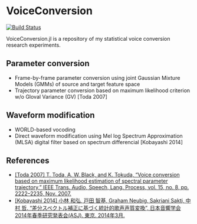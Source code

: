 # VoiceConversion

[![Build Status](https://travis-ci.org/r9y9/VoiceConversion.jl.svg?branch=master)](https://travis-ci.org/r9y9/VoiceConversion.jl)

VoiceConversion.jl is a repository of my statistical voice conversion research experiments.

## Parameter conversion

- Frame-by-frame parameter conversion using joint Gaussian Mixture Models (GMMs) of source and target feature space
- Trajectory parameter conversion based on maximum likelihood criterion w/o Gloval Variance (GV) [Toda 2007]

## Waveform modification

- WORLD-based vocoding
- Direct waveform modification using Mel log Spectrum Approximation (MLSA) digital filter based on spectrum differencial [Kobayashi 2014]

## References

- [[Toda 2007] T. Toda, A. W. Black, and K. Tokuda, “Voice conversion based on maximum likelihood estimation of spectral parameter trajectory,” IEEE
Trans. Audio, Speech, Lang. Process, vol. 15, no. 8, pp. 2222–2235,
Nov. 2007.](http://isw3.naist.jp/~tomoki/Tomoki/Journals/IEEE-Nov-2007_MLVC.pdf)
- [[Kobayashi 2014] 小林 和弘, 戸田 智基, Graham Neubig, Sakriani Sakti, 中村 哲. “差分スペクトル補正に基づく統計的歌声声質変換”, 日本音響学会2014年春季研究発表会(ASJ). 東京. 2014年3月.](http://www.phontron.com/paper/kobayashi14asj.pdf)
